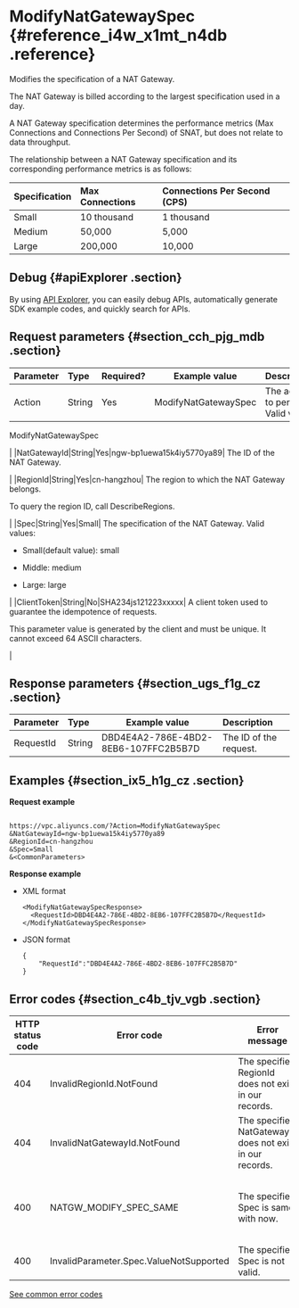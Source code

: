 # ModifyNatGatewaySpec {#reference_i4w_x1mt_n4db .reference}

Modifies the specification of a NAT Gateway.

The NAT Gateway is billed according to the largest specification used in a day.

A NAT Gateway specification determines the performance metrics \(Max Connections and Connections Per Second\) of SNAT, but does not relate to data throughput.

The relationship between a NAT Gateway specification and its corresponding performance metrics is as follows:

|Specification|Max Connections|Connections Per Second \(CPS\)|
|:------------|:--------------|:-----------------------------|
|Small|10 thousand|1 thousand|
|Medium|50,000|5,000|
|Large|200,000|10,000|

## Debug {#apiExplorer .section}

By using [API Explorer](https://api.aliyun.com/#product=Vpc&api=DescribeVpcAttribute), you can easily debug APIs, automatically generate SDK example codes, and quickly search for APIs.

## Request parameters {#section_cch_pjg_mdb .section}

|Parameter|Type|Required?|Example value|Description|
|:--------|:---|:--------|-------------|:----------|
|Action|String|Yes|ModifyNatGatewaySpec| The action to perform. Valid value:

 ModifyNatGatewaySpec

 |
|NatGatewayId|String|Yes|ngw-bp1uewa15k4iy5770ya89| The ID of the NAT Gateway.

 |
|RegionId|String|Yes|cn-hangzhou| The region to which the NAT Gateway belongs.

 To query the region ID, call DescribeRegions.

 |
|Spec|String|Yes|Small| The specification of the NAT Gateway. Valid values:

-   Small\(default value\): small

-   Middle: medium

-   Large: large


 |
|ClientToken|String|No|SHA234js121223xxxxx| A client token used to guarantee the idempotence of requests.

 This parameter value is generated by the client and must be unique. It cannot exceed 64 ASCII characters.

 |

## Response parameters {#section_ugs_f1g_cz .section}

|Parameter|Type|Example value|Description|
|:--------|:---|-------------|:----------|
|RequestId|String|DBD4E4A2-786E-4BD2-8EB6-107FFC2B5B7D|The ID of the request.|

## Examples {#section_ix5_h1g_cz .section}

**Request example**

``` {#createVPCpub}

https://vpc.aliyuncs.com/?Action=ModifyNatGatewaySpec
&NatGatewayId=ngw-bp1uewa15k4iy5770ya89
&RegionId=cn-hangzhou
&Spec=Small
&<CommonParameters>

```

**Response example**

-   XML format

    ```
    <ModifyNatGatewaySpecResponse>
      <RequestId>DBD4E4A2-786E-4BD2-8EB6-107FFC2B5B7D</RequestId>
    </ModifyNatGatewaySpecResponse>
    
    ```

-   JSON format

    ```
    {
    	"RequestId":"DBD4E4A2-786E-4BD2-8EB6-107FFC2B5B7D"
    }
    ```


## Error codes {#section_c4b_tjv_vgb .section}

|HTTP status code|Error code|Error message|Description|
|----------------|----------|-------------|-----------|
|404|InvalidRegionId.NotFound|The specified RegionId does not exist in our records.|The specified region ID does not exist.|
|404|InvalidNatGatewayId.NotFound|The specified NatGatewayId does not exist in our records.|The specified NatGatewayId does not exist.|
|400|NATGW\_MODIFY\_SPEC\_SAME|The specified Spec is same with now.|The specification you entered is the same as the current specification.|
|400|InvalidParameter.Spec.ValueNotSupported|The specified Spec is not valid.|The specification is invalid.|

[See common error codes](https://error-center.aliyun.com/status/product/Vpc)

